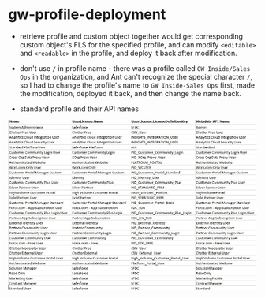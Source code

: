 # gw-profile-deployment

* retrieve profile and custom object together would get corresponding custom object's FLS for the specified profile, and can modify `<editable>` and `<readable>` in the profile, and deploy it back after modification.

* don't use `/` in profile name - there was a profile called `GW Inside/Sales Ops` in the organization, and Ant can't recognize the special character `/`, so I had to change the profile's name to `GW Inside-Sales Ops` first, made the modification, deployed it back, and then change the name back. 

* standard profile and their API names

![standard profiles](https://github.com/jacky1999cn2000/gw-profile-deployment/blob/master/images/profiles.jpg)
